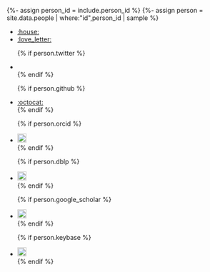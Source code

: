 {%- assign person_id = include.person_id %}
{%- assign person = site.data.people | where:"id",person_id | sample %}

<ul class="list-inline">
  <li class="list-inline-item">
    <a href="{{ person_url }}">:house:</a>
  </li>

  <li class="list-inline-item">
    <a href="mailto:{{ mail_id }}@kaist.ac.kr">:love_letter:</a>
  </li>

  {% if person.twitter %}
  <li class="list-inline-item">
    <a href="https://twitter.com/{{ person.twitter }}"><i class="fa fa-twitter"></i></a>
  </li>
  {% endif %}

  {% if person.github %}
  <li class="list-inline-item">
    <a href="https://github.com/{{ person.github }}">:octocat:</a>
  </li>
  {% endif %}

  {% if person.orcid %}
  <li class="list-inline-item">
    <a href="https://orcid.org/{{ person.orcid }}"><img class="orcid" style="width: 20px; " src="{{ '/assets/images/orcid.svg' | relative_url }}"></a>
  </li>
  {% endif %}

  {% if person.dblp %}
  <li class="list-inline-item">
    <a href="{{ person.dblp }}"><img class="dblp" style="width: 20px; " src="{{ '/assets/images/dblp.png' | relative_url }}"></a>
  </li>
  {% endif %}

  {% if person.google_scholar %}
  <li class="list-inline-item">
    <a href="{{ person.google_scholar }}"><img class="google" style="width: 20px; " src="{{ '/assets/images/google.png' | relative_url }}"></a>
  </li>
  {% endif %}

  {% if person.keybase %}
  <li class="list-inline-item">
    <a href="https://keybase.io/{{ person.keybase }}"><img class="keybase" style="width: 20px; " src="{{ '/assets/images/keybase.png' | relative_url }}"></a>
  </li>
  {% endif %}
</ul>
